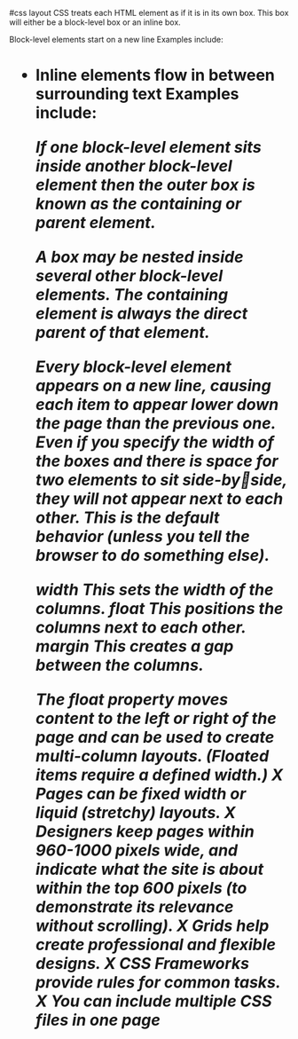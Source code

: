 #css layout
CSS treats each HTML element as if it is in its 
own box. This box will either be a block-level
box or an inline box.

Block-level elements
start on a new line
Examples include:
<h1> <p> <ul> <li>

Inline elements
flow in between 
surrounding text
Examples include:
<img> <b> <i>

If one block-level element sits inside another 
block-level element then the outer box is 
known as the containing or parent element.


A box may be nested inside 
several other block-level 
elements. The containing 
element is always the direct 
parent of that element.


Every block-level element 
appears on a new line, causing 
each item to appear lower down 
the page than the previous one. 
Even if you specify the width 
of the boxes and there is space 
for two elements to sit side-byside, they will not appear next 
to each other. This is the default 
behavior (unless you tell the 
browser to do something else).

width
This sets the width of the 
columns.
float
This positions the columns next 
to each other.
margin
This creates a gap between the 
columns.

The float property moves content to the left or right 
of the page and can be used to create multi-column 
layouts. (Floated items require a defined width.)
X Pages can be fixed width or liquid (stretchy) layouts.
X Designers keep pages within 960-1000 pixels wide, 
and indicate what the site is about within the top 600 
pixels (to demonstrate its relevance without scrolling).
X Grids help create professional and flexible designs.
X CSS Frameworks provide rules for common tasks.
X You can include multiple CSS files in one page


